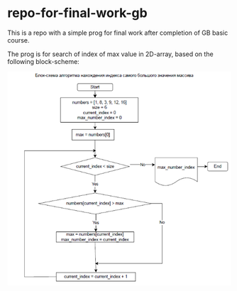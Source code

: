 # repo-for-final-work-gb
This is a repo with a simple prog for final work after completion of GB basic course.

The prog is for search of index of max value in 2D-array, based on the following block-scheme:

![maxIndBlockSceme](https://github.com/MillaAlex/repo-for-final-work-gb/blob/main/maxIndBlockSceme.png)

